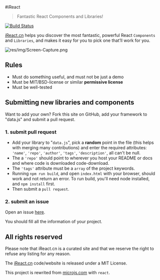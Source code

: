 #iReact

> Fantastic React Components and Libraries!

[![Build Status](https://travis-ci.org/hustcc/iReact.svg?branch=master)](https://travis-ci.org/hustcc/iReact)

[iReact.cn](http://iReact.cn/) helps you discover the most fantastic, powerful React `Components` and `Libraries`,
and makes it easy for you to pick one that’ll work for you. 

![res/img/Screen-Capture.png](https://raw.githubusercontent.com/hustcc/iReact/master/res/img/Screen-Capture.png)

## Rules

  * Must do something useful, and must not be just a demo
  * Must be MIT/BSD-license or similar **permissive license**
  * Must be well-tested


## Submitting new libraries and components

Want to add your own? Fork this site on GitHub, add your framework to "data.js" and submit a pull request.

### **1. submit pull request**

  * Add your library to "`data.js`", pick a **random** point in the file (this helps with merging many contributions) and enter the required attributes: `'name'`, `'repo'`, `'author'`, `'tags'`, `'description'`, all can't be null.
  * The a `'repo'` should point to wherever you host your README or docs and where code is downloaded code-download.
  * The `'tags'` attribute must be a `array` of the project keywords.
  * Running `npm run build`, and open `index.html` with your browser, should work and not return an error. To run build, you'll need node installed, and `npm install` first.
  * Then submit a `pull request`.

### **2. submit an issue**

Open an issue [here](https://github.com/hustcc/iReact/issues/new).

You should fill all the information of your project.


## All rights reserved

Please note that iReact.cn is a curated site and that we reserve the right to refuse any listing for any reason.

The [iReact.cn](http://iReact.cn) code/website is released under a MIT License.

This project is rewrited from [microjs.com](https://github.com/madrobby/microjs.com) with `react`.
